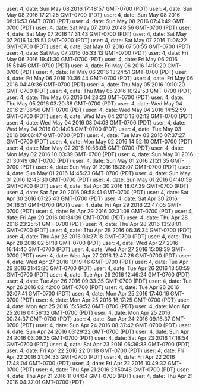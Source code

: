 user: 4, date: Sun May 08 2016 17:48:57 GMT-0700 (PDT)
user: 4, date: Sun May 08 2016 17:21:25 GMT-0700 (PDT)
user: 4, date: Sun May 08 2016 08:16:53 GMT-0700 (PDT)
user: 4, date: Sun May 08 2016 07:41:49 GMT-0700 (PDT)
user: 4, date: Sat May 07 2016 20:48:56 GMT-0700 (PDT)
user: 4, date: Sat May 07 2016 17:31:43 GMT-0700 (PDT)
user: 4, date: Sat May 07 2016 14:15:51 GMT-0700 (PDT)
user: 4, date: Sat May 07 2016 11:06:22 GMT-0700 (PDT)
user: 4, date: Sat May 07 2016 07:50:55 GMT-0700 (PDT)
user: 4, date: Sat May 07 2016 05:33:13 GMT-0700 (PDT)
user: 4, date: Fri May 06 2016 19:41:30 GMT-0700 (PDT)
user: 4, date: Fri May 06 2016 15:51:45 GMT-0700 (PDT)
user: 4, date: Fri May 06 2016 14:10:20 GMT-0700 (PDT)
user: 4, date: Fri May 06 2016 13:24:51 GMT-0700 (PDT)
user: 4, date: Fri May 06 2016 10:36:44 GMT-0700 (PDT)
user: 4, date: Fri May 06 2016 04:49:36 GMT-0700 (PDT)
user: 4, date: Thu May 05 2016 19:10:20 GMT-0700 (PDT)
user: 4, date: Thu May 05 2016 10:22:53 GMT-0700 (PDT)
user: 4, date: Thu May 05 2016 04:28:23 GMT-0700 (PDT)
user: 4, date: Thu May 05 2016 03:20:38 GMT-0700 (PDT)
user: 4, date: Wed May 04 2016 21:36:56 GMT-0700 (PDT)
user: 4, date: Wed May 04 2016 14:52:59 GMT-0700 (PDT)
user: 4, date: Wed May 04 2016 13:02:12 GMT-0700 (PDT)
user: 4, date: Wed May 04 2016 08:04:03 GMT-0700 (PDT)
user: 4, date: Wed May 04 2016 00:14:08 GMT-0700 (PDT)
user: 4, date: Tue May 03 2016 09:06:47 GMT-0700 (PDT)
user: 4, date: Tue May 03 2016 07:37:27 GMT-0700 (PDT)
user: 4, date: Mon May 02 2016 14:52:10 GMT-0700 (PDT)
user: 4, date: Mon May 02 2016 10:56:05 GMT-0700 (PDT)
user: 4, date: Mon May 02 2016 10:03:39 GMT-0700 (PDT)
user: 4, date: Sun May 01 2016 21:30:49 GMT-0700 (PDT)
user: 4, date: Sun May 01 2016 21:21:35 GMT-0700 (PDT)
user: 4, date: Sun May 01 2016 18:28:07 GMT-0700 (PDT)
user: 4, date: Sun May 01 2016 14:45:23 GMT-0700 (PDT)
user: 4, date: Sun May 01 2016 12:43:30 GMT-0700 (PDT)
user: 4, date: Sun May 01 2016 04:40:59 GMT-0700 (PDT)
user: 4, date: Sat Apr 30 2016 18:07:39 GMT-0700 (PDT)
user: 4, date: Sat Apr 30 2016 09:58:41 GMT-0700 (PDT)
user: 4, date: Sat Apr 30 2016 07:25:43 GMT-0700 (PDT)
user: 4, date: Sat Apr 30 2016 04:16:51 GMT-0700 (PDT)
user: 4, date: Fri Apr 29 2016 22:47:05 GMT-0700 (PDT)
user: 4, date: Fri Apr 29 2016 02:31:08 GMT-0700 (PDT)
user: 4, date: Fri Apr 29 2016 00:34:39 GMT-0700 (PDT)
user: 4, date: Thu Apr 28 2016 23:25:51 GMT-0700 (PDT)
user: 4, date: Thu Apr 28 2016 13:28:01 GMT-0700 (PDT)
user: 4, date: Thu Apr 28 2016 06:36:34 GMT-0700 (PDT)
user: 4, date: Thu Apr 28 2016 03:27:18 GMT-0700 (PDT)
user: 4, date: Thu Apr 28 2016 02:51:18 GMT-0700 (PDT)
user: 4, date: Wed Apr 27 2016 16:14:40 GMT-0700 (PDT)
user: 4, date: Wed Apr 27 2016 15:08:39 GMT-0700 (PDT)
user: 4, date: Wed Apr 27 2016 12:47:26 GMT-0700 (PDT)
user: 4, date: Wed Apr 27 2016 10:19:46 GMT-0700 (PDT)
user: 4, date: Tue Apr 26 2016 21:43:26 GMT-0700 (PDT)
user: 4, date: Tue Apr 26 2016 13:50:59 GMT-0700 (PDT)
user: 4, date: Tue Apr 26 2016 12:46:24 GMT-0700 (PDT)
user: 4, date: Tue Apr 26 2016 09:33:35 GMT-0700 (PDT)
user: 4, date: Tue Apr 26 2016 02:42:00 GMT-0700 (PDT)
user: 4, date: Tue Apr 26 2016 02:07:41 GMT-0700 (PDT)
user: 4, date: Mon Apr 25 2016 17:40:16 GMT-0700 (PDT)
user: 4, date: Mon Apr 25 2016 16:17:25 GMT-0700 (PDT)
user: 4, date: Mon Apr 25 2016 15:59:52 GMT-0700 (PDT)
user: 4, date: Mon Apr 25 2016 04:56:32 GMT-0700 (PDT)
user: 4, date: Mon Apr 25 2016 00:24:37 GMT-0700 (PDT)
user: 4, date: Sun Apr 24 2016 09:16:37 GMT-0700 (PDT)
user: 4, date: Sun Apr 24 2016 08:37:42 GMT-0700 (PDT)
user: 4, date: Sun Apr 24 2016 03:29:22 GMT-0700 (PDT)
user: 4, date: Sun Apr 24 2016 03:09:25 GMT-0700 (PDT)
user: 4, date: Sat Apr 23 2016 17:18:54 GMT-0700 (PDT)
user: 4, date: Sat Apr 23 2016 06:36:33 GMT-0700 (PDT)
user: 4, date: Fri Apr 22 2016 22:01:18 GMT-0700 (PDT)
user: 4, date: Fri Apr 22 2016 21:04:33 GMT-0700 (PDT)
user: 4, date: Fri Apr 22 2016 17:48:04 GMT-0700 (PDT)
user: 4, date: Fri Apr 22 2016 10:49:32 GMT-0700 (PDT)
user: 4, date: Thu Apr 21 2016 21:50:48 GMT-0700 (PDT)
user: 4, date: Thu Apr 21 2016 11:04:04 GMT-0700 (PDT)
user: 4, date: Thu Apr 21 2016 04:37:01 GMT-0700 (PDT)
